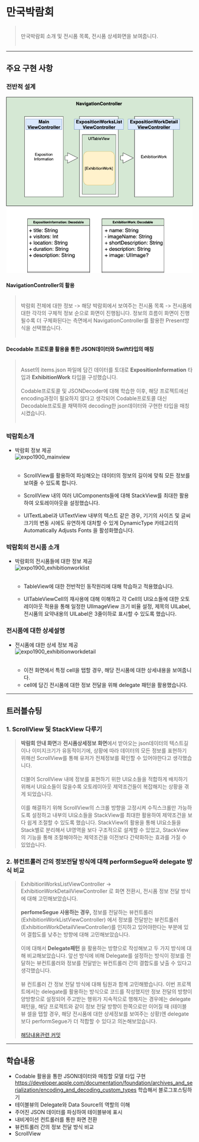 # 만국박람회

> <br>만국박람회 소개 및 전시품 목록, 전시품 상세화면을 보여줍니다.<br><br>

---

## 주요 구현 사항

### 전반적 설계
![expo1900_diagram](/image/Expo1900_Diagram.png)

#### NavigationController의 활용
> <br>박람회 전체에 대한 정보 -> 해당 박람회에서 보여주는 전시품 목록 -> 전시품에 대한 각각의 구체적 정보 순으로 화면이 진행됩니다. 정보의 흐름이 화면이 진행될수록 더 구체화된다는 측면에서 NavigationController를 활용한 Present방식을 선택했습니다.<br><br>

#### Decodable 프로토콜 활용을 통한 JSON데이터와 Swift타입의 매칭
> <br>Asset의 items.json 파일에 담긴 데이터를 토대로 <b>ExpositionInformation</b> 타입과 <b>ExhibitionWork</b> 타입을 구성했습니다.<br><br>
Codable프로토콜 및 JSONDecoder에 대해 학습한 이후, 해당 프로젝트에선 encoding과정이 필요하지 않다고 생각되어 Codable프로토콜 대신 Decodable프로토콜 채택하여 decoding한 json데이터와 구현한 타입을 매칭시켰습니다.<br><br>


### 박람회소개
- 박람회 정보 제공<br>
![expo1900_mainview](/image/Expo1900_Mainview.gif)<br><br>
    - ScrollView를 활용하여 파싱해오는 데이터의 정보의 길이에 맞춰 모든 정보를 보여줄 수 있도록 합니다.

    - ScrollView 내의 여러 UIComponents들에 대해 StackView를 최대한 활용하여 오토레이아웃을 설정했습니다.

    - UITextLabel과 UITextView 내부의 텍스트 같은 경우, 기기의 사이즈 및 글씨 크기의 변동 시에도 유연하게 대처할 수 있게 DynamicType 카테고리의 Automatically Adjusts Fonts 을 활성화했습니다.

### 박람회의 전시품 소개
- 박람회의 전시품들에 대한 정보 제공<br>
![expo1900_exhibitionworklist](/image/Expo1900_ExhibitionWorkList.gif)<br><br>
    - TableView에 대한 전반적인 동작원리에 대해 학습하고 적용했습니다.

    - UITableViewCell의 재사용에 대해 이해하고 각 Cell의 UI요소들에 대한 오토레이아웃 적용을 통해 일정한 UIImageView 크기 비율 설정, 제목의 UILabel, 전시품의 요약내용의 UILabel은 3줄이하로 표시할 수 있도록 했습니다. 

### 전시품에 대한 상세설명
- 전시품에 대한 상세 정보 제공<br>
![expo1900_exhibitionworkdetail](/image/Expo1900_WorkDetail.gif)<br><br>

    - 이전 화면에서 특정 cell을 탭할 경우, 해당 전시품에 대한 상세내용을 보여줍니다. 
    - cell에 담긴 전시품에 대한 정보 전달을 위해 delegate 패턴을 활용했습니다.
---

## 트러블슈팅

### 1. ScrollView 및 StackView 다루기
> <b>박람회 안내 화면</b>과 <b>전시품상세정보 화면</b>에서 받아오는 json데이터의 텍스트길이나 이미지크기가 유동적이기에, 상황에 따라 데이터의 모든 정보를 표현하기 위해선 ScrollView를 통해 유저가 전체정보를 확인할 수 있어야한다고 생각했습니다.<br><br>
더불어 ScrollView 내에 정보를 표현하기 위한 UI요소들을 적합하게 배치하기 위해서 UI요소들이 많을수록 오토레이아웃 제약조건들이 복잡해지는 상황을 겪게 되었습니다.<br><br>
이를 해결하기 위해 ScrollView의 스크롤 방향을 고정시켜 수직스크롤만 가능하도록 설정하고 내부의 UI요소들을 StackView를 최대한 활용하여 제약조건을 보다 쉽게 조절할 수 있도록 했습니다. StackView의 활용을 통해 UI요소들을 Stack별로 분리해서 UI영역을 보다 구조적으로 설계할 수 있었고, StackView의 기능을 통해 조절해야하는 제약조건을 이전보다 간략화하는 효과를 가질 수 있었습니다.


### 2. 뷰컨트롤러 간의 정보전달 방식에 대해 performSegue와 delegate 방식 비교
> ExhibitionWorksListViewController -> ExhibitionWorkDetailViewController 로 화면 전환시, 전시품 정보 전달 방식에 대해 고민해보았습니다.<br><br>
<b>perfomeSegue 사용하는 경우,</b> 정보를 전달하는 뷰컨트롤러(ExhibitionWorkListViewController) 에서 정보를 전달받는 뷰컨트롤러(ExhibitionWorkDetailViewController)를 인지하고 있어야한다는 부분에 있어 결합도를 낮추는 방향에 대해 고민해보았습니다.<br><br>
이에 대해서 <b>Delegate패턴</b> 을 활용하는 방향으로 작성해보고 두 가지 방식에 대해 비교해보았습니다. 앞선 방식에 비해 Delegate를 설정하는 방식이 정보를 전달하는 뷰컨트롤러와 정보를 전달받는 뷰컨트롤러 간의 결합도를 낮출 수 있다고 생각했습니다. <br><br>
뷰 컨트롤러 간 정보 전달 방식에 대해 팀원과 함께 고민해봤습니다. 이번 프로젝트에서는 delegate를 활용하는 방식으로 코드를 작성했지만 정보 전달의 방향이 양방향으로 설정되어 주고받는 행위가 지속적으로 행해지는 경우에는 delegate패턴을, 해당 프로젝트와 같이 정보 전달 방향이 한쪽으로만 이어질 때 (테이블 뷰 셀을 탭할 경우, 해당 전시품에 대한 상세정보를 보여주는 상황)엔 delegate보다 performSegue가 더 적합할 수 있다고 의논해보았습니다.<br><br>
[해당내용관련 커밋](https://github.com/innieminnie/ios-exposition-universelle/commit/1e6f9272406499d6684b254e35fa8f22af14d6c6)


---

## 학습내용

- Codable 활용을 통한 JSON데이터와 매칭할 모델 타입 구현
https://developer.apple.com/documentation/foundation/archives_and_serialization/encoding_and_decoding_custom_types 학습해서 블로그포스팅하기
- 테이블뷰의 Delegate와 Data Source의 역할의 이해
- 주어진 JSON 데이터를 파싱하여 테이블뷰에 표시
- 내비게이션 컨트롤러를 통한 화면 전환
- 뷰컨트롤러 간의 정보 전달 방식 비교
- ScrollView